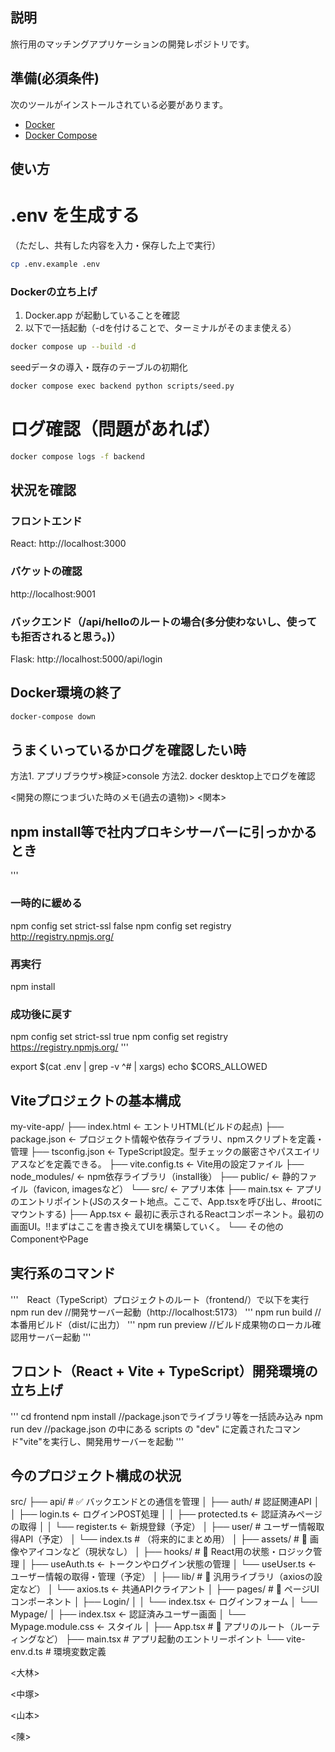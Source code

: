 ## 説明

旅行用のマッチングアプリケーションの開発レポジトリです。

## 準備(必須条件)

次のツールがインストールされている必要があります。

- [Docker](https://www.docker.com/)
- [Docker Compose](https://docs.docker.com/compose/)

## 使い方
# .env を生成する
（ただし、共有した内容を入力・保存した上で実行）
```sh
cp .env.example .env
```

### Dockerの立ち上げ
1. Docker.app が起動していることを確認
2. 以下で一括起動（-dを付けることで、ターミナルがそのまま使える）

```sh
docker compose up --build -d
```
seedデータの導入・既存のテーブルの初期化
```sh
docker compose exec backend python scripts/seed.py
```

# ログ確認（問題があれば）
```sh
docker compose logs -f backend
```

## 状況を確認
### フロントエンド
React: http://localhost:3000

### バケットの確認
http://localhost:9001 



### バックエンド（/api/helloのルートの場合(多分使わないし、使っても拒否されると思う。)）
Flask: http://localhost:5000/api/login

## Docker環境の終了
```sh
docker-compose down
```

## うまくいっているかログを確認したい時
方法1. アプリブラウザ>検証>console 
方法2. docker desktop上でログを確認




<開発の際につまづいた時のメモ(過去の遺物)>
<関本>
## npm install等で社内プロキシサーバーに引っかかるとき
'''
### 一時的に緩める
npm config set strict-ssl false
npm config set registry http://registry.npmjs.org/

### 再実行
npm install

### 成功後に戻す
npm config set strict-ssl true
npm config set registry https://registry.npmjs.org/
'''

export $(cat .env | grep -v ^# | xargs)
echo $CORS_ALLOWED   

## Viteプロジェクトの基本構成
my-vite-app/
├── index.html                 ← エントリHTML(ビルドの起点)
├── package.json               ← プロジェクト情報や依存ライブラリ、npmスクリプトを定義・管理
├── tsconfig.json              ← TypeScript設定。型チェックの厳密さやパスエイリアスなどを定義できる。
├── vite.config.ts             ← Vite用の設定ファイル
├── node_modules/              ← npm依存ライブラリ（install後）
├── public/                    ← 静的ファイル（favicon, imagesなど）
└── src/                       ← アプリ本体
    ├── main.tsx              ← アプリのエントリポイント(JSのスタート地点。ここで、App.tsxを呼び出し、#rootにマウントする)
    ├── App.tsx               ← 最初に表示されるReactコンポーネント。最初の画面UI。!!まずはここを書き換えてUIを構築していく。
    └── その他のComponentやPage

## 実行系のコマンド
'''　React（TypeScript）プロジェクトのルート（frontend/）で以下を実行
npm run dev //開発サーバー起動（http://localhost:5173）
'''
npm run build //本番用ビルド（dist/に出力）
'''
npm run preview //ビルド成果物のローカル確認用サーバー起動
'''

## フロント（React + Vite + TypeScript）開発環境の立ち上げ
'''
cd frontend
npm install //package.jsonでライブラリ等を一括読み込み
npm run dev //package.json の中にある scripts の "dev" に定義されたコマンド"vite"を実行し、開発用サーバーを起動
'''

## 今のプロジェクト構成の状況
src/
├── api/               # ✅ バックエンドとの通信を管理
│   ├── auth/          # 認証関連API
│   │   ├── login.ts        ← ログインPOST処理
│   │   ├── protected.ts    ← 認証済みページの取得
│   │   └── register.ts     ← 新規登録（予定）
│   ├── user/          # ユーザー情報取得API（予定）
│   └── index.ts       # （将来的にまとめ用）
│
├── assets/            # 🎨 画像やアイコンなど（現状なし）
│
├── hooks/             # 🔄 React用の状態・ロジック管理
│   ├── useAuth.ts     ← トークンやログイン状態の管理
│   └── useUser.ts     ← ユーザー情報の取得・管理（予定）
│
├── lib/               # 🧩 汎用ライブラリ（axiosの設定など）
│   └── axios.ts       ← 共通APIクライアント
│
├── pages/             # 📄 ページUIコンポーネント
│   ├── Login/
│   │   └── index.tsx       ← ログインフォーム
│   └── Mypage/
│       ├── index.tsx       ← 認証済みユーザー画面
│       └── Mypage.module.css ← スタイル
│
├── App.tsx            # 🌳 アプリのルート（ルーティングなど）
├── main.tsx           # アプリ起動のエントリーポイント
└── vite-env.d.ts      # 環境変数定義


<大林>

<中塚>

<山本>

<陳>

